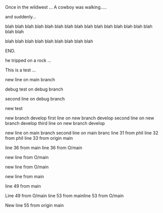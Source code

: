 Once in the wildwest ...
A cowboy was walking.....

and suddenly...

blah blah blah blah blah blah blah blah blah blah blah blah blah blah blah blah blah

blah blah blah blah blah blah blah blah blah


END.

he tripped on a rock ... 

This is a test ...

new line on main branch

debug test on debug branch

second line on debug branch

new test 

new branch develop
first line on new branch develop
second line on new branch develop
third line on new branch develop

new line on main branch
second line on main branc
line 31 from phil 
line 32 from phil
line 33 from origin main

line 36 from main
line 36 from O/main


new line from O/main


new line from O/main


new line from main 


line 49 from main


Line 49 from O/main
line 53 from mainline 53 from O/main

New line 55 from origin main
